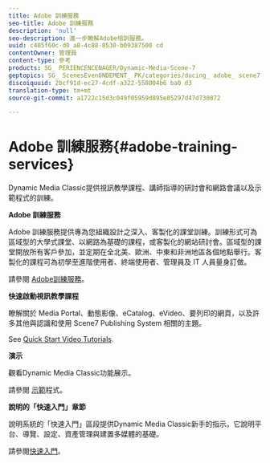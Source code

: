 ```yaml
---
title: Adobe 訓練服務
seo-title: Adobe 訓練服務
description: 'null'
seo-description: 進一步瞭解Adobe培訓服務。
uuid: c405f60c-d0 a8-4c88-8530-b09387500 cd
contentOwner: 管理員
content-type: 參考
products: SG_ PERIENCENCENAGER/Dynamic-Media-Scene-7
geptopics: SG_ ScenesEvenONDEMENT_ PK/categories/ducing_ adobe_ scene7
discoiquuid: 2bcf91d-ec27-4cdf-a322-558004b6 ba0 d3
translation-type: tm+mt
source-git-commit: a1722c15d3c049f05959d895e85297d47d730872

---
```



# Adobe 訓練服務{#adobe-training-services}

Dynamic Media Classic提供視訊教學課程、講師指導的研討會和網路會議以及示範程式的訓練。

**Adobe 訓練服務**

Adobe 訓練服務提供專為您組織設計之深入、客製化的課堂訓練。訓練形式可為區域型的大學式課堂、以網路為基礎的課程，或客製化的網站研討會。區域型的課堂開放所有客戶參加，並定期在全北美、歐洲、中東和非洲地區各個地點舉行。客製化的課程可為初學至進階使用者、終端使用者、管理員及 IT 人員量身訂做。

請參閱 [Adobe訓練服務](https://training.adobe.com/training.html)[](https://www.adobe.com/go/learn_sc7_trainingrequest_en)。

**快速啟動視訊教學課程**

瞭解關於 Media Portal、動態影像、eCatalog、eVideo、要列印的網頁，以及許多其他與認識和使用 Scene7 Publishing System 相關的主題。

See [Quick Start Video Tutorials](https://marketing.adobe.com/resources/help/en_US/home/index.html#Scene7).

**演示**

觀看Dynamic Media Classic功能展示。

請參閱 [示範](https://www.adobe.com/solutions/web-experience-management/rich-media-assets-demos.html)程式。

**說明的「快速入門」章節**

說明系統的「快速入門」區段提供Dynamic Media Classic新手的指示。它說明平台、導覽、設定、資產管理與建置多媒體的基礎。

請參閱[快速入門](scene7-platform-overview.md)。